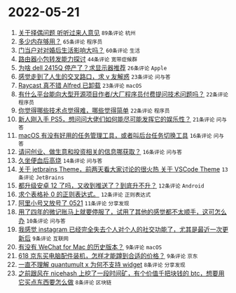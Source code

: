 # 2022-05-21

1. [关于择偶问题 听听过来人意见](https://www.v2ex.com/t/854300) `89条评论` `杭州`
1. [多少内存够用？](https://www.v2ex.com/t/854340) `65条评论` `程序员`
1. [门当户对对婚后生活影响大吗？](https://www.v2ex.com/t/854309) `60条评论` `生活`
1. [路由器小包转发能力探讨](https://www.v2ex.com/t/854303) `44条评论` `宽带症候群`
1. [为啥 dell 2415Q 停产了？求显示器推荐](https://www.v2ex.com/t/854302) `26条评论` `Apple`
1. [感觉走到了人生的交叉路口，求 v 友解惑](https://www.v2ex.com/t/854358) `23条评论` `问与答`
1. [Raycast 真不错 Alfred 已卸载](https://www.v2ex.com/t/854364) `23条评论` `macOS`
1. [有什么平台能向大型开源项目作者/大厂程序员付费提问技术问题吗？](https://www.v2ex.com/t/854323) `22条评论` `程序员`
1. [你觉得哪些技术点觉得难，哪些觉得简单](https://www.v2ex.com/t/854363) `22条评论` `程序员`
1. [新人刚入手 PS5，想问问大佬们如何能尽可能发挥它的娱乐性？](https://www.v2ex.com/t/854344) `21条评论` `问与答`
1. [macOS 有没有好用的任务管理工具，或者叫后台任务切换工具](https://www.v2ex.com/t/854301) `16条评论` `问与答`
1. [请问创业、做生意和投资相关的信息哪获取？](https://www.v2ex.com/t/854313) `16条评论` `问与答`
1. [久坐便血后高烧](https://www.v2ex.com/t/854371) `14条评论` `问与答`
1. [关于 jetbrains Theme，前两天看大家讨论的很火热 关于 VSCode Theme](https://www.v2ex.com/t/854345) `13条评论` `JetBrains`
1. [都升级安卓 12 了吗，又收到推送了？到底升不升？](https://www.v2ex.com/t/854327) `12条评论` `Android`
1. [求个表格补 0 的正则表达式。](https://www.v2ex.com/t/854296) `12条评论` `正则表达式`
1. [阿里小号又放号了 0521](https://www.v2ex.com/t/854311) `11条评论` `分享发现`
1. [用了四年的微记账马上就要停服了，试用了其他的感觉都不太顺手，这可怎么办](https://www.v2ex.com/t/854356) `10条评论` `问与答`
1. [我感觉 instagram 已经完全失去个人对个人的社交功能了，尤其是最近一次更新后](https://www.v2ex.com/t/854355) `9条评论` `互联网`
1. [有没有 WeChat for Mac 的历史版本？](https://www.v2ex.com/t/854341) `9条评论` `macOS`
1. [618 京东买电脑配件装机，怎样才能蹲到合适的价格？](https://www.v2ex.com/t/854312) `9条评论` `京东`
1. [一直不理解 quantumult x 为何不支持 widget](https://www.v2ex.com/t/854377) `8条评论` `分享发现`
1. [之前跟风在 nicehash 上挖了一段时间矿，有个价值千把块钱的 btc，想要用它买点东西要怎么做](https://www.v2ex.com/t/854338) `8条评论` `区块链`
